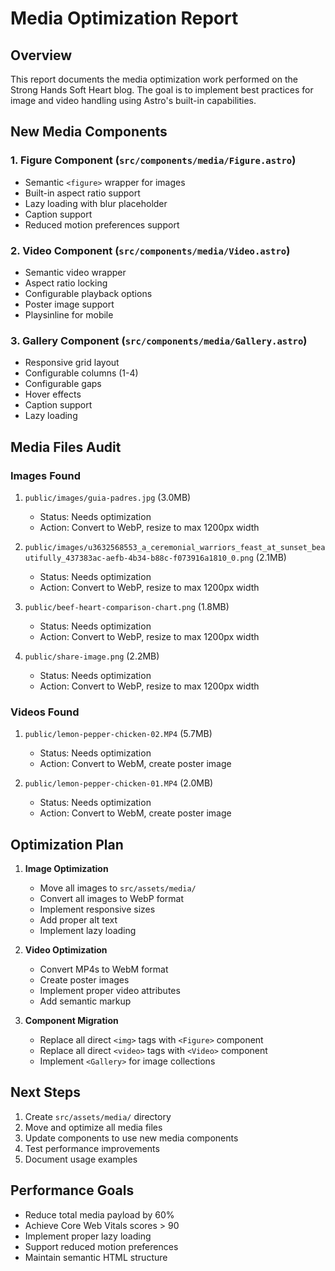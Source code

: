 # Media Optimization Report

## Overview

This report documents the media optimization work performed on the Strong Hands Soft Heart blog. The goal is to implement best practices for image and video handling using Astro's built-in capabilities.

## New Media Components

### 1. Figure Component (`src/components/media/Figure.astro`)

- Semantic `<figure>` wrapper for images
- Built-in aspect ratio support
- Lazy loading with blur placeholder
- Caption support
- Reduced motion preferences support

### 2. Video Component (`src/components/media/Video.astro`)

- Semantic video wrapper
- Aspect ratio locking
- Configurable playback options
- Poster image support
- Playsinline for mobile

### 3. Gallery Component (`src/components/media/Gallery.astro`)

- Responsive grid layout
- Configurable columns (1-4)
- Configurable gaps
- Hover effects
- Caption support
- Lazy loading

## Media Files Audit

### Images Found

1. `public/images/guia-padres.jpg` (3.0MB)

   - Status: Needs optimization
   - Action: Convert to WebP, resize to max 1200px width

2. `public/images/u3632568553_a_ceremonial_warriors_feast_at_sunset_beautifully_437383ac-aefb-4b34-b88c-f073916a1810_0.png` (2.1MB)

   - Status: Needs optimization
   - Action: Convert to WebP, resize to max 1200px width

3. `public/beef-heart-comparison-chart.png` (1.8MB)

   - Status: Needs optimization
   - Action: Convert to WebP, resize to max 1200px width

4. `public/share-image.png` (2.2MB)
   - Status: Needs optimization
   - Action: Convert to WebP, resize to max 1200px width

### Videos Found

1. `public/lemon-pepper-chicken-02.MP4` (5.7MB)

   - Status: Needs optimization
   - Action: Convert to WebM, create poster image

2. `public/lemon-pepper-chicken-01.MP4` (2.0MB)
   - Status: Needs optimization
   - Action: Convert to WebM, create poster image

## Optimization Plan

1. **Image Optimization**

   - Move all images to `src/assets/media/`
   - Convert all images to WebP format
   - Implement responsive sizes
   - Add proper alt text
   - Implement lazy loading

2. **Video Optimization**

   - Convert MP4s to WebM format
   - Create poster images
   - Implement proper video attributes
   - Add semantic markup

3. **Component Migration**
   - Replace all direct `<img>` tags with `<Figure>` component
   - Replace all direct `<video>` tags with `<Video>` component
   - Implement `<Gallery>` for image collections

## Next Steps

1. Create `src/assets/media/` directory
2. Move and optimize all media files
3. Update components to use new media components
4. Test performance improvements
5. Document usage examples

## Performance Goals

- Reduce total media payload by 60%
- Achieve Core Web Vitals scores > 90
- Implement proper lazy loading
- Support reduced motion preferences
- Maintain semantic HTML structure

